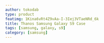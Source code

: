 ```yaml
---
author: tokodab
type: product
featimg: 1Kina6vRt4Z9vAa-I-3Iej3VTaeNRd_6k
title: Thanos Samsung Galaxy S9 Case
tags: [samsung, galaxy, s9]
category: [samsung]
---
```

